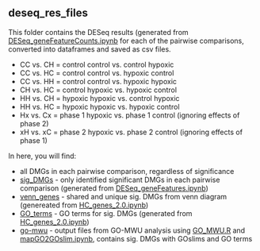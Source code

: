 ## deseq_res_files

This folder contains the DESeq results (generated from [DESeq_geneFeatureCounts.ipynb](https://github.com/jgmcdonough/CE18_methylRAD_analysis/blob/master/analysis/DMGs_analysis/DESeq_geneFeatureCounts.ipynb) for each of the pairwise comparisons, converted into dataframes and saved as csv files. 

- CC vs. CH = control control vs. control hypoxic
- CC vs. HC = control control vs. hypoxic control
- CC vs. HH = control control vs. hypoxic hypoxic
- CH vs. HC = control hypoxic vs. hypoxic control
- HH vs. CH = hypoxic hypoxic vs. control hypoxic
- HH vs. HC = hypoxic hypoxic vs. hypoxic control
- Hx vs. Cx = phase 1 hypoxic vs. phase 1 control (ignoring effects of phase 2)
- xH vs. xC = phase 2 hypoxic vs. phase 2 control (ignoring effects of phase 1)



In here, you will find:
- all DMGs in each pairwise comparison, regardless of significance
- [sig_DMGs](https://github.com/jgmcdonough/CE18_methylRAD_analysis/tree/master/analysis/deseq_res_files/sig_DMGs) - only identified significant DMGs in each pairwise comparison (generated from [DESeq_geneFeatures.ipynb](https://github.com/jgmcdonough/CE18_methylRAD_analysis/blob/master/analysis/DMGs_analysis/DESeq_geneFeatures.ipynb))
- [venn_genes](https://github.com/jgmcdonough/CE18_methylRAD_analysis/tree/master/analysis/deseq_res_files/geneFeatures_res/venn_genes) - shared and unique sig. DMGs from venn diagram (genereated from [HC_genes_2.0.ipynb](https://github.com/jgmcdonough/CE18_methylRAD_analysis/blob/master/analysis/DMGs_analysis/HC_genes_2.0.ipynb))
- [GO_terms](https://github.com/jgmcdonough/CE18_methylRAD_analysis/tree/master/analysis/deseq_res_files/GO_terms) - GO terms for sig. DMGs (generated from [HC_genes_2.0.ipynb](https://github.com/jgmcdonough/CE18_methylRAD_analysis/blob/master/analysis/DMGs_analysis/HC_genes_2.0.ipynb))
- [go-mwu](https://github.com/jgmcdonough/CE18_methylRAD_analysis/tree/master/analysis/deseq_res_files/go-mwu) - output files from GO-MWU analysis using [GO_MWU.R](https://github.com/jgmcdonough/CE18_methylRAD_analysis/blob/master/analysis/DMGs_analysis/go_mwu/GO_MWU.R) and [mapGO2GOslim.ipynb](https://github.com/jgmcdonough/CE18_methylRAD_analysis/blob/master/analysis/DMGs_analysis/mapGO2GOslim.ipynb), contains sig. DMGs with GOslims and GO terms
